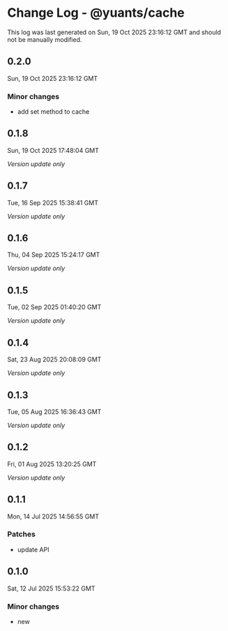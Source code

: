 # Change Log - @yuants/cache

This log was last generated on Sun, 19 Oct 2025 23:16:12 GMT and should not be manually modified.

## 0.2.0
Sun, 19 Oct 2025 23:16:12 GMT

### Minor changes

- add set method to cache

## 0.1.8
Sun, 19 Oct 2025 17:48:04 GMT

_Version update only_

## 0.1.7
Tue, 16 Sep 2025 15:38:41 GMT

_Version update only_

## 0.1.6
Thu, 04 Sep 2025 15:24:17 GMT

_Version update only_

## 0.1.5
Tue, 02 Sep 2025 01:40:20 GMT

_Version update only_

## 0.1.4
Sat, 23 Aug 2025 20:08:09 GMT

_Version update only_

## 0.1.3
Tue, 05 Aug 2025 16:36:43 GMT

_Version update only_

## 0.1.2
Fri, 01 Aug 2025 13:20:25 GMT

_Version update only_

## 0.1.1
Mon, 14 Jul 2025 14:56:55 GMT

### Patches

- update API

## 0.1.0
Sat, 12 Jul 2025 15:53:22 GMT

### Minor changes

- new

